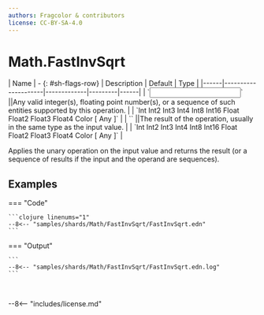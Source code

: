 ```yaml
---
authors: Fragcolor & contributors
license: CC-BY-SA-4.0
---
```



# Math.FastInvSqrt

<div class="sh-parameters" markdown="1">
| Name | - {: #sh-flags-row} | Description | Default | Type |
|------|---------------------|-------------|---------|------|
| `<input>` ||Any valid integer(s), floating point number(s), or a sequence of such entities supported by this operation. | | `Int Int2 Int3 Int4 Int8 Int16 Float Float2 Float3 Float4 Color [ Any ]` |
| `<output>` ||The result of the operation, usually in the same type as the input value. | | `Int Int2 Int3 Int4 Int8 Int16 Float Float2 Float3 Float4 Color [ Any ]` |

</div>

Applies the unary operation on the input value and returns the result (or a sequence of results if the input and the operand are sequences).

## Examples

=== "Code"

    ```clojure linenums="1"
    --8<-- "samples/shards/Math/FastInvSqrt/FastInvSqrt.edn"
    ```

=== "Output"

    ```
    --8<-- "samples/shards/Math/FastInvSqrt/FastInvSqrt.edn.log"
    ```
&nbsp;

--8<-- "includes/license.md"
